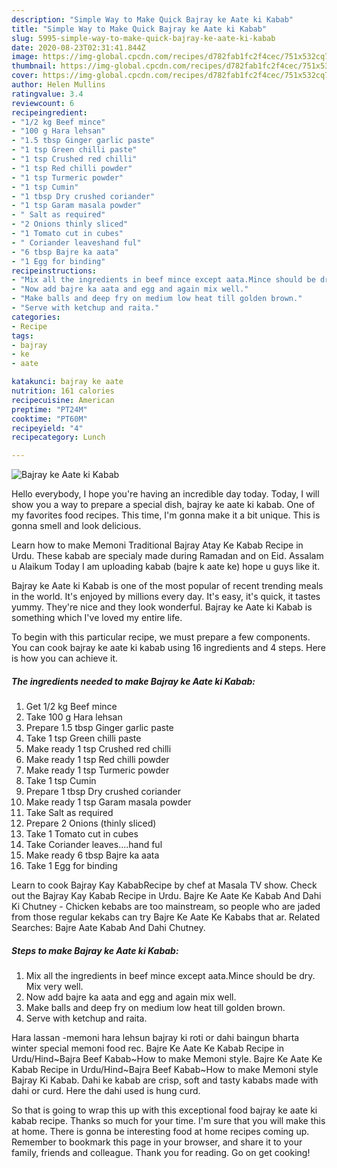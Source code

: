 ```yaml
---
description: "Simple Way to Make Quick Bajray ke Aate ki Kabab"
title: "Simple Way to Make Quick Bajray ke Aate ki Kabab"
slug: 5995-simple-way-to-make-quick-bajray-ke-aate-ki-kabab
date: 2020-08-23T02:31:41.844Z
image: https://img-global.cpcdn.com/recipes/d782fab1fc2f4cec/751x532cq70/bajray-ke-aate-ki-kabab-recipe-main-photo.jpg
thumbnail: https://img-global.cpcdn.com/recipes/d782fab1fc2f4cec/751x532cq70/bajray-ke-aate-ki-kabab-recipe-main-photo.jpg
cover: https://img-global.cpcdn.com/recipes/d782fab1fc2f4cec/751x532cq70/bajray-ke-aate-ki-kabab-recipe-main-photo.jpg
author: Helen Mullins
ratingvalue: 3.4
reviewcount: 6
recipeingredient:
- "1/2 kg Beef mince"
- "100 g Hara lehsan"
- "1.5 tbsp Ginger garlic paste"
- "1 tsp Green chilli paste"
- "1 tsp Crushed red chilli"
- "1 tsp Red chilli powder"
- "1 tsp Turmeric powder"
- "1 tsp Cumin"
- "1 tbsp Dry crushed coriander"
- "1 tsp Garam masala powder"
- " Salt as required"
- "2 Onions thinly sliced"
- "1 Tomato cut in cubes"
- " Coriander leaveshand ful"
- "6 tbsp Bajre ka aata"
- "1 Egg for binding"
recipeinstructions:
- "Mix all the ingredients in beef mince except aata.Mince should be dry. Mix very well."
- "Now add bajre ka aata and egg and again mix well."
- "Make balls and deep fry on medium low heat till golden brown."
- "Serve with ketchup and raita."
categories:
- Recipe
tags:
- bajray
- ke
- aate

katakunci: bajray ke aate 
nutrition: 161 calories
recipecuisine: American
preptime: "PT24M"
cooktime: "PT60M"
recipeyield: "4"
recipecategory: Lunch

---
```



![Bajray ke Aate ki Kabab](https://img-global.cpcdn.com/recipes/d782fab1fc2f4cec/751x532cq70/bajray-ke-aate-ki-kabab-recipe-main-photo.jpg)

Hello everybody, I hope you're having an incredible day today. Today, I will show you a way to prepare a special dish, bajray ke aate ki kabab. One of my favorites food recipes. This time, I'm gonna make it a bit unique. This is gonna smell and look delicious.

Learn how to make Memoni Traditional Bajray Atay Ke Kabab Recipe in Urdu. These kabab are specialy made during Ramadan and on Eid. Assalam u Alaikum Today I am uploading kabab (bajre k aate ke) hope u guys like it.

Bajray ke Aate ki Kabab is one of the most popular of recent trending meals in the world. It's enjoyed by millions every day. It's easy, it's quick, it tastes yummy. They're nice and they look wonderful. Bajray ke Aate ki Kabab is something which I've loved my entire life.


To begin with this particular recipe, we must prepare a few components. You can cook bajray ke aate ki kabab using 16 ingredients and 4 steps. Here is how you can achieve it.

<!--inarticleads1-->

##### The ingredients needed to make Bajray ke Aate ki Kabab:

1. Get 1/2 kg Beef mince
1. Take 100 g Hara lehsan
1. Prepare 1.5 tbsp Ginger garlic paste
1. Take 1 tsp Green chilli paste
1. Make ready 1 tsp Crushed red chilli
1. Make ready 1 tsp Red chilli powder
1. Make ready 1 tsp Turmeric powder
1. Take 1 tsp Cumin
1. Prepare 1 tbsp Dry crushed coriander
1. Make ready 1 tsp Garam masala powder
1. Take  Salt as required
1. Prepare 2 Onions (thinly sliced)
1. Take 1 Tomato cut in cubes
1. Take  Coriander leaves....hand ful
1. Make ready 6 tbsp Bajre ka aata
1. Take 1 Egg for binding


Learn to cook Bajray Kay KababRecipe by chef at Masala TV show. Check out the Bajray Kay Kabab Recipe in Urdu. Bajre Ke Aate Ke Kabab And Dahi Ki Chutney - Chicken kebabs are too mainstream, so people who are jaded from those regular kekabs can try Bajre Ke Aate Ke Kababs that ar. Related Searches: Bajre Aate Kabab And Dahi Chutney. 

<!--inarticleads2-->

##### Steps to make Bajray ke Aate ki Kabab:

1. Mix all the ingredients in beef mince except aata.Mince should be dry. Mix very well.
1. Now add bajre ka aata and egg and again mix well.
1. Make balls and deep fry on medium low heat till golden brown.
1. Serve with ketchup and raita.


Hara lassan -memoni hara lehsun bajray ki roti or dahi baingun bharta winter special memoni food rec. Bajre Ke Aate Ke Kabab Recipe in Urdu/Hind~Bajra Beef Kabab~How to make Memoni style. Bajre Ke Aate Ke Kabab Recipe in Urdu/Hind~Bajra Beef Kabab~How to make Memoni style Bajray Ki Kabab. Dahi ke kabab are crisp, soft and tasty kababs made with dahi or curd. Here the dahi used is hung curd. 

So that is going to wrap this up with this exceptional food bajray ke aate ki kabab recipe. Thanks so much for your time. I'm sure that you will make this at home. There is gonna be interesting food at home recipes coming up. Remember to bookmark this page in your browser, and share it to your family, friends and colleague. Thank you for reading. Go on get cooking!
